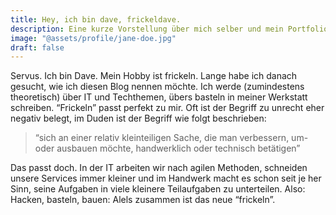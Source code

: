 ```yaml
---
title: Hey, ich bin dave, frickeldave.
description: Eine kurze Vorstellung über mich selber und mein Portfolio.
image: "@assets/profile/jane-doe.jpg"
draft: false
---
```


Servus. Ich bin Dave. Mein Hobby ist frickeln. Lange habe ich danach gesucht, wie ich diesen Blog
nennen möchte. Ich werde (zumindestens theoretisch) über IT und Techthemen, übers basteln in meiner
Werkstatt schreiben. “Frickeln” passt perfekt zu mir. Oft ist der Begriff zu unrecht eher negativ
belegt, im Duden ist der Begriff wie folgt beschrieben:

> “sich an einer relativ kleinteiligen Sache, die man verbessern, um- oder ausbauen möchte,
> handwerklich oder technisch betätigen”

Das passt doch. In der IT arbeiten wir nach agilen Methoden, schneiden unsere Services immer kleiner
und im Handwerk macht es schon seit je her Sinn, seine Aufgaben in viele kleinere Teilaufgaben zu
unterteilen. Also: Hacken, basteln, bauen: Alels zusammen ist das neue “frickeln”.

